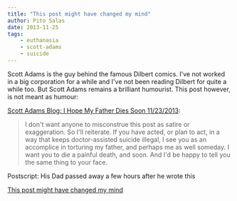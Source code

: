 ```yaml
---
title: "This post might have changed my mind"
author: Pito Salas
date: 2013-11-25
tags:
    - euthanasia
    - scott-adams
    - suicide
---
```




Scott Adams is the guy behind the famous Dilbert comics. I've not worked in a
big corporation for a while and I've not been reading Dilbert for quite a
while too. But Scott Adams remains a brilliant humourist. This post however,
is not meant as humour:

[Scott Adams Blog: I Hope My Father Dies Soon
11/23/2013](<http://dilbert.com/blog/entry/i_hope_my_father_dies_soon/>):

> I don't want anyone to misconstrue this post as satire or exaggeration. So
> I'll reiterate. If you have acted, or plan to act, in a way that keeps
> doctor-assisted suicide illegal, I see you as an accomplice in torturing my
> father, and perhaps me as well someday. I want you to die a painful death,
> and soon. And I'd be happy to tell you the same thing to your face.

Postscript: His Dad passed away a few hours after he wrote this


[This post might have changed my mind](None)
